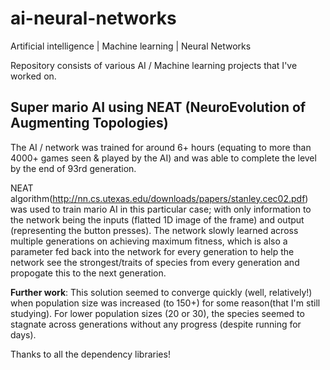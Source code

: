 # ai-neural-networks
Artificial intelligence | Machine learning | Neural Networks

Repository consists of various AI / Machine learning projects that I've worked on. 
## Super mario AI using NEAT (NeuroEvolution of Augmenting Topologies)
The AI / network was trained for around 6+ hours (equating to more than 4000+ games seen & played by the AI) and was able to complete the level by the end of 93rd generation. 

NEAT algorithm(http://nn.cs.utexas.edu/downloads/papers/stanley.cec02.pdf) was used to train mario AI in this particular case; with only information to the network being the inputs (flatted 1D image of the frame) and output (representing the button presses). The network slowly learned across multiple generations on achieving maximum fitness, which is also a parameter fed back into the network for every generation to help the network see the strongest/traits of species from every generation and propogate this to the next generation.

**Further work**: This solution seemed to converge quickly (well, relatively!) when population size was increased (to 150+) for some reason(that I'm still studying). For lower population sizes (20 or 30), the species seemed to stagnate across generations without any progress (despite running for days).

Thanks to all the dependency libraries!

